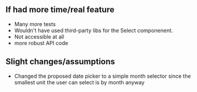 ## If had more time/real feature
- Many more tests
- Wouldn't have used third-party libs for the Select componenent.
- Not accessible at all
- more robust API code


## Slight changes/assumptions
- Changed the proposed date picker to a simple month selector since the smallest unit the user can select is by month anyway